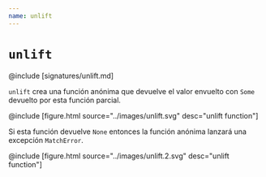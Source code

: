 ```yaml
---
name: unlift
---
```


# `unlift`

@include [signatures/unlift.md]

`unlift` crea una función anónima que devuelve el valor envuelto con `Some` devuelto por esta función parcial.

@include [figure.html source="../images/unlift.svg" desc="unlift function"]

Si esta función devuelve `None` entonces la función anónima lanzará una excepción `MatchError`.

@include [figure.html source="../images/unlift.2.svg" desc="unlift function"]

